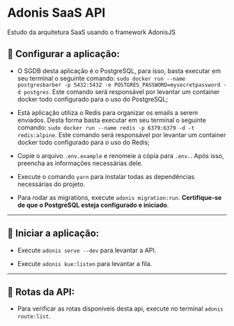 # Adonis SaaS API

Estudo da arquitetura SaaS usando o framework AdonisJS

## :hammer: Configurar a aplicação:

- O SGDB desta aplicação é o PostgreSQL, para isso, basta executar em seu terminal o seguinte comando: `sudo docker run --name postgresbarber -p 5432:5432 -e POSTGRES_PASSWORD=mysecretpassword -d postgres`. Este comando será responsável por levantar um container docker todo configurado para o uso do PostgreSQL;

- Está aplicação utiliza o Redis para organizar os emails a serem enviados. Desta forma basta executar em seu terminal o seguinte comando: `sudo docker run --name redis -p 6379:6379 -d -t redis:alpine`. Este comando será responsável por levantar um container docker todo configurado para o uso do Redis;

- Copie o arquivo `.env.example` e renomeie a cópia para `.env.`. Após isso, preencha as informações necessárias dele.

- Execute o comando `yarn` para instalar todas as dependências necessárias do projeto.

- Para rodar as migrations, execute `adonis migration:run`. **Certifique-se de que o PostgreSQL esteja configurado e iniciado**.

---

## :horse_racing: Iniciar a aplicação:

- Execute `adonis serve --dev` para levantar a API.

- Execute `adonis kue:listen` para levantar a fila.

---

## :dart: Rotas da API:

- Para verificar as rotas disponíveis desta api, execute no terminal `adonis route:list`.
